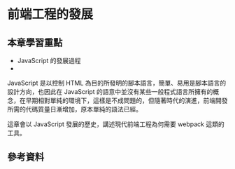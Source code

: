 # 前端工程的發展

## 本章學習重點

* JavaScript 的發展過程
* 

JavaScript 是以控制 HTML 為目的所發明的腳本語言，簡單、易用是腳本語言的設計方向，也因此在 JavaScript 的語意中並沒有某些一般程式語言所擁有的概念，在早期相對單純的環境下，這樣是不成問題的，但隨著時代的演進，前端開發所需的代碼質量日漸增加，原本單純的語法已經。

這章會以 JavaScript 發展的歷史，講述現代前端工程為何需要 webpack 這類的工具。



## 參考資料